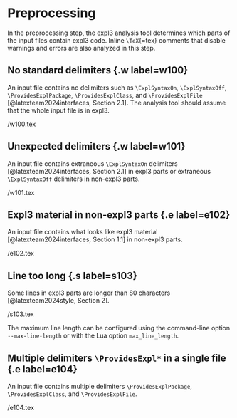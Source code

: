 # Preprocessing
In the preprocessing step, the expl3 analysis tool determines which parts of the input files contain expl3 code. Inline `\TeX`{=tex} comments that disable warnings and errors are also analyzed in this step.

## No standard delimiters {.w label=w100}
An input file contains no delimiters such as `\ExplSyntaxOn`, `\ExplSyntaxOff`, `\ProvidesExplPackage`, `\ProvidesExplClass`, and `\ProvidesExplFile` [@latexteam2024interfaces, Section 2.1]. The analysis tool should assume that the whole input file is in expl3.

 /w100.tex

## Unexpected delimiters {.w label=w101}
An input file contains extraneous `\ExplSyntaxOn` delimiters [@latexteam2024interfaces, Section 2.1] in expl3 parts or extraneous `\ExplSyntaxOff` delimiters in non-expl3 parts.

 /w101.tex

## Expl3 material in non-expl3 parts {.e label=e102}
An input file contains what looks like expl3 material [@latexteam2024interfaces, Section 1.1] in non-expl3 parts.

 /e102.tex

## Line too long {.s label=s103}
Some lines in expl3 parts are longer than 80 characters [@latexteam2024style, Section 2].

 /s103.tex

The maximum line length can be configured using the command-line option `--max-line-length` or with the Lua option `max_line_length`.

## Multiple delimiters `\ProvidesExpl*` in a single file {.e label=e104}
An input file contains multiple delimiters `\ProvidesExplPackage`, `\ProvidesExplClass`, and `\ProvidesExplFile`.

 /e104.tex
